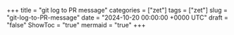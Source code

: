 +++
title = "git log to PR message"
categories = ["zet"]
tags = ["zet"]
slug = "git-log-to-PR-message"
date = "2024-10-20 00:00:00 +0000 UTC"
draft = "false"
ShowToc = "true"
mermaid = "true"
+++

